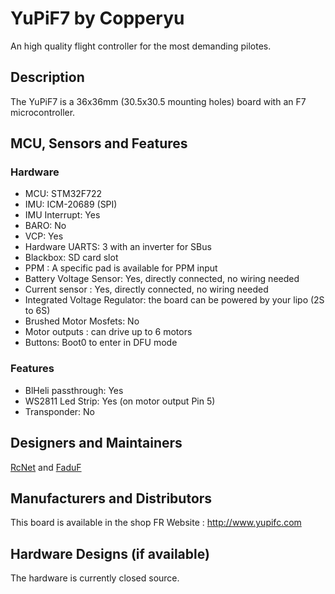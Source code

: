# YuPiF7 by Copperyu

An high quality flight controller for the most demanding pilotes.

## Description

The YuPiF7 is a 36x36mm (30.5x30.5 mounting holes) board with an F7 microcontroller.

## MCU, Sensors and Features

### Hardware
  - MCU: STM32F722
  - IMU: ICM-20689 (SPI)
  - IMU Interrupt: Yes
  - BARO: No
  - VCP: Yes
  - Hardware UARTS: 3 with an inverter for SBus
  - Blackbox: SD card slot
  - PPM : A specific pad is available for PPM input
  - Battery Voltage Sensor: Yes, directly connected, no wiring needed
  - Current sensor : Yes, directly connected, no wiring needed
  - Integrated Voltage Regulator: the board can be powered by your lipo (2S to 6S)
  - Brushed Motor Mosfets: No
  - Motor outputs : can drive up to 6 motors
  - Buttons: Boot0 to enter in DFU mode

### Features
  - BlHeli passthrough: Yes 
  - WS2811 Led Strip: Yes (on motor output Pin 5)
  - Transponder: No

## Designers and Maintainers
[RcNet](https://github.com/ted-rcnet) and [FaduF](https://github.com/Faduf)

## Manufacturers and Distributors

This board is available in the shop FR Website : http://www.yupifc.com

## Hardware Designs (if available)

The hardware is currently closed source.
